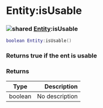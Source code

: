 # Entity:isUsable

### ![shared](../../home/entity/.gitbook/assets/shared.png) [Entity](../../home/entity/home/Entity/):isUsable

```lua
boolean Entity:isUsable()
```

### Returns true if the ent is usable

### Returns

| Type    |    Description |
| ------- | -------------: |
| boolean | No description |
